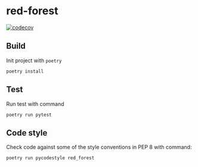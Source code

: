 # red-forest
[![codecov](https://codecov.io/github/przemekwrona/red-forest/graph/badge.svg?token=OUWQVPL25A)](https://codecov.io/github/przemekwrona/red-forest)

## Build

Init project with `poetry`

```shell
poetry install
```

## Test

Run test with command

```shell
poetry run pytest
```

## Code style

Check code against some of the style conventions in PEP 8 with command:

```shell
poetry run pycodestyle red_forest
```